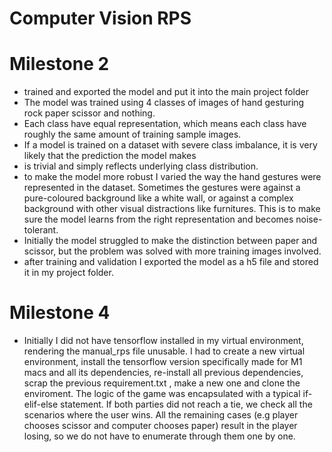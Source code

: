 # Computer Vision RPS
# Milestone 2 
- trained and exported the model and put it into the main project folder 
- The model was trained using 4 classes of images of hand gesturing rock paper scissor and nothing. 
- Each class have equal representation, which means each class have roughly the same amount of training sample images. 
- If a model is trained on a dataset with severe class imbalance, it is very likely that the prediction the model makes 
- is trivial and simply reflects underlying class distribution.
- to make the model more robust I varied the way the hand gestures were represented in the dataset. Sometimes the gestures were against a pure-coloured background like a white wall, or against a complex background with other visual distractions like furnitures. This is to make sure the model learns from the right representation and becomes noise-tolerant. 
- Initially the model struggled to make the distinction between paper and scissor, but the problem was solved with more training images involved. 
- after training and validation I exported the model as a h5 file and stored it in my project folder.

# Milestone 4 
- Initially I did not have tensorflow installed in my virtual environment, rendering the manual_rps file unusable. I had to create a new virtual environment, install the tensorflow version specifically made for M1 macs and all its dependencies, re-install all previous dependencies, scrap the previous requirement.txt , make a new one and clone the enviroment. The logic of the game was encapsulated with a typical if-elif-else statement. If both parties did not reach a tie, we check all the scenarios where the user wins. All the remaining cases (e.g player chooses scissor and computer chooses paper) result in the player losing, so we do not have to enumerate through them one by one.
